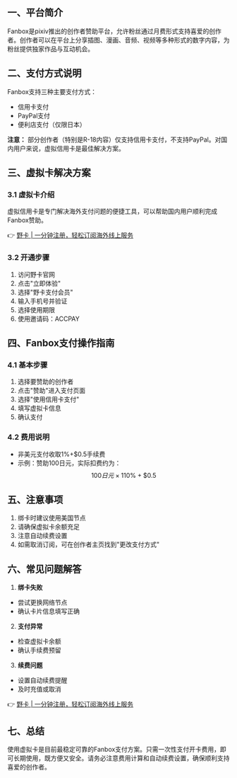 ## 一、平台简介

Fanbox是pixiv推出的创作者赞助平台，允许粉丝通过月费形式支持喜爱的创作者。创作者可以在平台上分享插图、漫画、音频、视频等多种形式的数字内容，为粉丝提供独家作品与互动机会。

## 二、支付方式说明

Fanbox支持三种主要支付方式：
- 信用卡支付
- PayPal支付
- 便利店支付（仅限日本）

**注意：** 部分创作者（特别是R-18内容）仅支持信用卡支付，不支持PayPal。对国内用户来说，虚拟信用卡是最佳解决方案。

## 三、虚拟卡解决方案

### 3.1 虚拟卡介绍

虚拟信用卡是专门解决海外支付问题的便捷工具，可以帮助国内用户顺利完成Fanbox赞助。

👉 [野卡 | 一分钟注册，轻松订阅海外线上服务](https://bit.ly/bewildcard)

### 3.2 开通步骤

1. 访问野卡官网
2. 点击"立即体验"
3. 选择"野卡支付会员"
4. 输入手机号并验证
5. 选择使用期限
6. 使用邀请码：ACCPAY

## 四、Fanbox支付操作指南

### 4.1 基本步骤

1. 选择要赞助的创作者
2. 点击"赞助"进入支付页面
3. 选择"使用信用卡支付"
4. 填写虚拟卡信息
5. 确认支付

### 4.2 费用说明

- 非美元支付收取1%+$0.5手续费
- 示例：赞助100日元，实际扣费约为：
  $$100日元 \times 110\% + \$0.5$$

## 五、注意事项

1. 绑卡时建议使用美国节点
2. 请确保虚拟卡余额充足
3. 注意自动续费设置
4. 如需取消订阅，可在创作者主页找到"更改支付方式"

## 六、常见问题解答

1. **绑卡失败**
- 尝试更换网络节点
- 确认卡片信息填写正确

2. **支付异常**
- 检查虚拟卡余额
- 确认手续费预留

3. **续费问题**
- 设置自动续费提醒
- 及时充值或取消

👉 [野卡 | 一分钟注册，轻松订阅海外线上服务](https://bit.ly/bewildcard)

## 七、总结

使用虚拟卡是目前最稳定可靠的Fanbox支付方案。只需一次性支付开卡费用，即可长期使用，既方便又安全。请务必注意费用计算和自动续费设置，确保顺利支持喜爱的创作者。